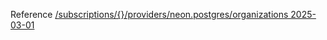 Reference [/subscriptions/{}/providers/neon.postgres/organizations 2025-03-01](/Resources/mgmt-plane/L3N1YnNjcmlwdGlvbnMve30vcHJvdmlkZXJzL25lb24ucG9zdGdyZXMvb3JnYW5pemF0aW9ucw==/2025-03-01.xml)
